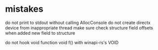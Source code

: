 # mistakes
do not print to stdout without calling AllocConsole
do not create directx device from inappropriate thread
make sure check structure field offsets when added new field to structure

do not hook void function 
void f()
with
winapi-rs's VOID